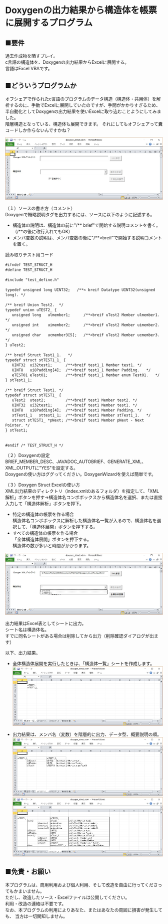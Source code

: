 # Doxygenの出力結果から構造体を帳票に展開するプログラム

## ■要件
過去作成物を晒すプレイ。  
c言語の構造体を、Doxygenの出力結果からExcelに展開する。  
言語はExcel VBAです。  

## ■どういうプログラムか
オフシェアで作られたc言語のプログラムのデータ構造（構造体・共用体）を解析するのに、手動でExcelに展開していたのですが、手間がかかりすぎるため、半自動化としてDoxygenの出力結果を使いExcelに取り込むことようにしてみました。  
階層構造となっている、構造体も展開できます。
それにしてもオフシェアって糞コードしか作らないんですかね？  

  ![doxygen_struct 1](pict/1.jpg)  


（１）ソースの書き方（コメント）  
Doxygenで概略説明タグ<briefdescription>を出力するには、ソースに以下のように記述する。  
- 構造体の説明は、構造体の前に"/\*\* brief"で開始する説明コメントを書く。（/\*\*の後に改行入れてもOK）
- メンバ変数の説明は、メンバ変数の後に"/\*\*<breif"で開始する説明コメントを置く。

読み取りテスト用コード
 ```
#ifndef TEST_STRUCT_H
#define TEST_STRUCT_H

#include "test_define.h"

typedef unsigned long UINT32;	/**< breif Datatype UINT32(unsigned long). */

/** breif Union Test2.	*/
typedef union uTEST2_ {
	unsigned long	ulmember1;		/**<breif uTest2 Member ulmember1. */
	unsigned int	uimember2;		/**<breif uTest2 Member uimember2. */
	unsigned char	ucmember3[5];	/**<breif uTest2 Member ucmember3. */
} uTest2;

/** breif Struct Test1_1.	*/
typedef struct stTEST1_1_ {
	UINT32	ui32test1;		/**<breif test1_1 Member test1. */
	UINT8	ui8Padding[4];	/**<breif test1_1 Member Padding.	*/
	eTEST01 eTest01;		/**<breif test1_1 Member enum Test01.	*/
} stTest1_1;

/** breif Struct Test1.	*/
typedef struct stTEST1_ {
	uTest2	utest2;			/**<breif test1 Member test2. */
	UINT32	ui32test1;		/**<breif test1 Member test1. */
	UINT8	ui8Padding[4];	/**<breif test1 Member Padding.	*/
	stTest1_1	sttest1_1;	/**<breif test1 Member stTest1_1.	*/
	struct stTEST1_ *pNext;	/**<breif test1 Member pNext - Next Pointer. */
} stTest1;


#endif /* TEST_STRUCT_H */
 ```
（２）Doxygenの設定  
BRIEF_MEMBER_DESC、JAVADOC_AUTOBRIEF、GENERATE_XML、XML_OUTPUTに"YES"を設定する。  
Doxygenの使い方はググってください。DoxygenWizardを使えば簡単です。

（３）Doxygen Struct Excelの使い方  
XML出力結果のディレクトリ（index.xmlのあるフォルダ）を指定して、「XML解析」ボタンを押す→構造体名コンボボックスから構造体名を選択、または直接入力して「構造体解析」ボタンを押下。
- 特定の構造体の帳票を作る場合  
構造体名コンボボックスに解析した構造体名一覧が入るので、構造体名を選択して、「構造体展開」ボタンを押下する。
- すべての構造体の帳票を作る場合  
「全体構造体展開」ボタンを押下する。  
構造体の数が多いと時間がかかります。

![doxygen_struct 2](pict/2.jpg)  

出力結果はExcel表としてシートに出力。  
シート名は構造体名。  
すでに同名シートがある場合は削除してから出力（削除確認ダイアログが出ます）

以下、出力結果。  
* 全体構造体展開を実行したときは、「構造体一覧」シートを作成します。  
![doxygen_struct 2](pict/2-1.jpg)  

* 出力結果は、メンバ名（変数）を階層的に出力、データ型、概要説明の順。　　
![doxygen_struct 2](pict/2-2.jpg)  
![doxygen_struct 2](pict/2-3.jpg)  


## ■免責・お願い

本プログラムは、商用利用および個人利用、そして改造を自由に行ってくださってもかまいません。  
ただし、改造したソース・Excelファイルは公開してください。  
利用・改造の連絡は不要です。  
なお、本プログラムの利用によりあなた、またはあなたの周囲に損害が発生しても、 当方は一切関知しません。  
